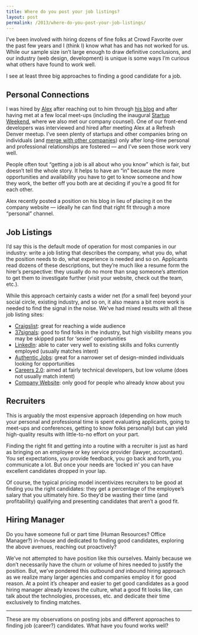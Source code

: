```yaml
---
title: Where do you post your job listings?
layout: post
permalink: /2013/where-do-you-post-your-job-listings/
---
```

I&#8217;ve been involved with hiring dozens of fine folks at Crowd Favorite over the past few years and I (think I) know what has and has not worked for us. While our sample size isn&#8217;t large enough to draw definitive conclusions, and our industry (web design, development) is unique is some ways I&#8217;m curious what others have found to work well.

I see at least three big approaches to finding a good candidate for a job.

## Personal Connections

I was hired by [Alex][2] after reaching out to him through [his blog][3] and after having met at a few local meet-ups (including the inaugural [Startup Weekend][4], where we also met our company counsel). One of our front-end developers was interviewed and hired after meeting Alex at a Refresh Denver meetup. I&#8217;ve seen plenty of startups and other companies bring on individuals (and [merge with other companies][5]) only after long-time personal and professional relationships are fostered — and I&#8217;ve seen those work very well.

People often tout &#8220;getting a job is all about who you know&#8221; which is fair, but doesn&#8217;t tell the whole story. It helps to have an &#8220;in&#8221; because the more opportunities and availability you have to get to know someone and how they work, the better off you both are at deciding if you&#8217;re a good fit for each other.

Alex recently posted a position on his blog in lieu of placing it on the company website — ideally he can find that right fit through a more &#8220;personal&#8221; channel.

## Job Listings

I&#8217;d say this is the default mode of operation for most companies in our industry: write a job listing that describes the company, what you do, what the position needs to do, what experience is needed and so on. Applicants read dozens of these descriptions, but they&#8217;re much like a resume form the hirer&#8217;s perspective: they usually do no more than snag someone&#8217;s attention to get them to investigate further (visit your website, check out the team, etc.).

While this approach certainly casts a wider net (for a small fee) beyond your social circle, existing industry, and so on, it also means a bit more work is needed to find the signal in the noise. We&#8217;ve had mixed results with all these job listing sites:

*   [Craigslist][6]: great for reaching a wide audience
*   [37signals][7]: good to find folks in the industry, but high visibility means you may be skipped past for &#8216;sexier&#8217; opportunities
*   [LinkedIn][8]: able to cater very well to existing skills and folks currently employed (usually matches intent)
*   [Authentic Jobs][9]: great for a narrower set of design-minded individuals looking for opportunities
*   [Careers 2.0][10]: aimed at fairly technical developers, but low volume (does not usually match intent)
*   [Company Website][11]: only good for people who already know about you

## Recruiters

This is arguably the most expensive approach (depending on how much your personal and professional time is spent evaluating applicants, going to meet-ups and conferences, getting to know folks personally) but can yield high-quality results with little-to-no effort on your part.

Finding the right fit and getting into a routine with a recruiter is just as hard as bringing on an employee or key service provider (lawyer, accountant). You set expectations, you provide feedback, you go back and forth, you communicate a lot. But once your needs are &#8216;locked in&#8217; you can have excellent candidates dropped in your lap.

Of course, the typical pricing model incentivizes recruiters to be good at finding you the right candidates: they get a percentage of the employee&#8217;s salary that you ultimately hire. So they&#8217;d be wasting their time (and profitability) qualifying and presenting candidates that aren&#8217;t a good fit.

## Hiring Manager

Do you have someone full or part time (Human Resources? Office Manager?) in-house and dedicated to finding good candidates, exploring the above avenues, reaching out proactively?

We&#8217;ve not attempted to have position like this ourselves. Mainly because we don&#8217;t necessarily have the churn or volume of hires needed to justify the position. But, we&#8217;ve pondered this outbound *and* inbound hiring approach as we realize many larger agencies and companies employ it for good reason. At a point it&#8217;s cheaper and easier to get good candidates as a good hiring manager already knows the culture, what a good fit looks like, can talk about the technologies, processes, etc. and dedicate their time exclusively to finding matches.

* * *

These are my observations on posting jobs and different approaches to finding job (career?) candidates. What have you found works well?

 [2]: http://alexking.org/
 [3]: http://alexking.org/blog/2008/01/18/office-space#comment-62863
 [4]: http://startupweekend.org
 [5]: http://www.doubleencore.com/double-encore-accelerates-growth-announces-merger-with-xcellent-creations-inc-to-create-mobile-powerhouse/
 [6]: http://craigslist.org/
 [7]: http://jobs.37signals.com
 [8]: http://www.linkedin.com/job/
 [9]: http://www.authenticjobs.com
 [10]: http://careers.stackoverflow.com
 [11]: http://crowdfavorite.com/jobs/